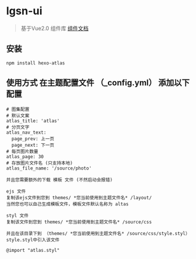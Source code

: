# lgsn-ui

> 基于Vue2.0 组件库
> [组件文档](https://lgsn.github.io/LGSN-UI-docs/index.html)

## 安装
```shell
npm install hexo-atlas
```

## 使用方式 在主题配置文件 （_config.yml） 添加以下配置
``` 
# 图集配置
# 默认文案
atlas_title: 'atlas'
# 分页文字
atlas_nav_text:
  page_prev: 上一页
  page_next: 下一页
# 每页图片数量
atlas_page: 30
# 存放图片文件名 (只支持本地)
atlas_file_name: '/source/photo'

并且您需要额外的下载 模板 文件 (不然启动会报错)

ejs 文件
复制该ejs文件到您到 themes/ *您当前使用到主题文件名* /layout/
当然您也可以自己生成模板文件，模板文件默认名称为 altas

styl 文件
复制该文件到您到 themes/ *您当前使用到主题文件名* /source/css

并且在该目录下到 （themes/ *您当前使用到主题文件名* /source/css/style.styl） style.styl中引入该文件

@import "atlas.styl"

```